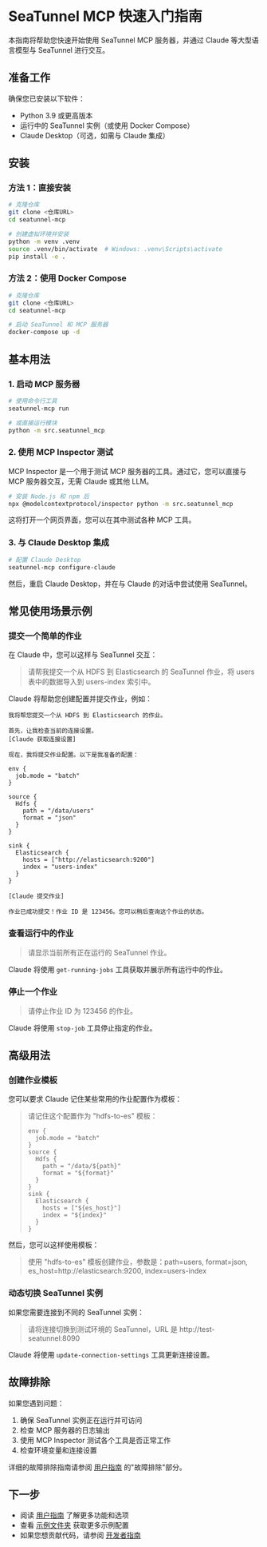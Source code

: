 # SeaTunnel MCP 快速入门指南

本指南将帮助您快速开始使用 SeaTunnel MCP 服务器，并通过 Claude 等大型语言模型与 SeaTunnel 进行交互。

## 准备工作

确保您已安装以下软件：

- Python 3.9 或更高版本
- 运行中的 SeaTunnel 实例（或使用 Docker Compose）
- Claude Desktop（可选，如需与 Claude 集成）

## 安装

### 方法 1：直接安装

```bash
# 克隆仓库
git clone <仓库URL>
cd seatunnel-mcp

# 创建虚拟环境并安装
python -m venv .venv
source .venv/bin/activate  # Windows: .venv\Scripts\activate
pip install -e .
```

### 方法 2：使用 Docker Compose

```bash
# 克隆仓库
git clone <仓库URL>
cd seatunnel-mcp

# 启动 SeaTunnel 和 MCP 服务器
docker-compose up -d
```

## 基本用法

### 1. 启动 MCP 服务器

```bash
# 使用命令行工具
seatunnel-mcp run

# 或直接运行模块
python -m src.seatunnel_mcp
```

### 2. 使用 MCP Inspector 测试

MCP Inspector 是一个用于测试 MCP 服务器的工具。通过它，您可以直接与 MCP 服务器交互，无需 Claude 或其他 LLM。

```bash
# 安装 Node.js 和 npm 后
npx @modelcontextprotocol/inspector python -m src.seatunnel_mcp
```

这将打开一个网页界面，您可以在其中测试各种 MCP 工具。

### 3. 与 Claude Desktop 集成

```bash
# 配置 Claude Desktop
seatunnel-mcp configure-claude
```

然后，重启 Claude Desktop，并在与 Claude 的对话中尝试使用 SeaTunnel。

## 常见使用场景示例

### 提交一个简单的作业

在 Claude 中，您可以这样与 SeaTunnel 交互：

> 请帮我提交一个从 HDFS 到 Elasticsearch 的 SeaTunnel 作业，将 users 表中的数据导入到 users-index 索引中。

Claude 将帮助您创建配置并提交作业，例如：

```
我将帮您提交一个从 HDFS 到 Elasticsearch 的作业。

首先，让我检查当前的连接设置。
[Claude 获取连接设置]

现在，我将提交作业配置。以下是我准备的配置：

env {
  job.mode = "batch"
}

source {
  Hdfs {
    path = "/data/users"
    format = "json"
  }
}

sink {
  Elasticsearch {
    hosts = ["http://elasticsearch:9200"]
    index = "users-index"
  }
}

[Claude 提交作业]

作业已成功提交！作业 ID 是 123456。您可以稍后查询这个作业的状态。
```

### 查看运行中的作业

> 请显示当前所有正在运行的 SeaTunnel 作业。

Claude 将使用 `get-running-jobs` 工具获取并展示所有运行中的作业。

### 停止一个作业

> 请停止作业 ID 为 123456 的作业。

Claude 将使用 `stop-job` 工具停止指定的作业。

## 高级用法

### 创建作业模板

您可以要求 Claude 记住某些常用的作业配置作为模板：

> 请记住这个配置作为 "hdfs-to-es" 模板：
> ```
> env {
>   job.mode = "batch"
> }
> source {
>   Hdfs {
>     path = "/data/${path}"
>     format = "${format}"
>   }
> }
> sink {
>   Elasticsearch {
>     hosts = ["${es_host}"]
>     index = "${index}"
>   }
> }
> ```

然后，您可以这样使用模板：

> 使用 "hdfs-to-es" 模板创建作业，参数是：path=users, format=json, es_host=http://elasticsearch:9200, index=users-index

### 动态切换 SeaTunnel 实例

如果您需要连接到不同的 SeaTunnel 实例：

> 请将连接切换到测试环境的 SeaTunnel，URL 是 http://test-seatunnel:8090

Claude 将使用 `update-connection-settings` 工具更新连接设置。

## 故障排除

如果您遇到问题：

1. 确保 SeaTunnel 实例正在运行并可访问
2. 检查 MCP 服务器的日志输出
3. 使用 MCP Inspector 测试各个工具是否正常工作
4. 检查环境变量和连接设置

详细的故障排除指南请参阅 [用户指南](USER_GUIDE.md) 的"故障排除"部分。

## 下一步

- 阅读 [用户指南](USER_GUIDE.md) 了解更多功能和选项
- 查看 [示例文件夹](../examples/) 获取更多示例配置
- 如果您想贡献代码，请参阅 [开发者指南](DEVELOPER_GUIDE.md) 